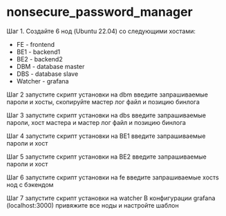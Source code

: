 # nonsecure_password_manager

Шаг 1. Создайте 6 нод (Ubuntu 22.04) со следующими хостами:
- FE - frontend
- BE1 - backend1
- BE2 - backend2
- DBM - database master
- DBS - database slave
- Watcher - grafana

Шаг 2 запустите скрипт установки на dbm 
введите запрашиваемые пароли и хосты, скопируйте мастер лог файл и позицию бинлога

Шаг 3 запустите скрипт установки на dbs 
введите запрашиваемые пароли, хост мастера и мастер лог файл и позицию бинлога

Шаг 4 запустите скрипт установки на BE1 
введите запрашиваемые пароли и хост

Шаг 5 запустите скрипт установки на BE2 
введите запрашиваемые пароли и хост

Шаг 6 запустите скрипт установки на fe 
введите запрашиваемые хостs нод с бэкендом

Шаг 7 запустите скрипт установки на watcher 
В конфигурации grafana (localhost:3000) привяжите все ноды и настройте шаблон
